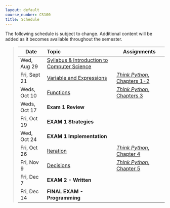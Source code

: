 ```yaml
---
layout: default
course_number: CS100
title: Schedule
---
```


The following schedule is subject to change.
Additional content will be added as it becomes available throughout the semester.


>| **Date**       | **Topic**                        |  **Assignments**                                     |
>| ---------------|:---------------------------------|------------------------------------------------------|
>| Wed, Aug 29    |  [Syllabus & Introduction to Computer Science](lectures/lecture0_intro.pdf)   |                    |
>| Fri, Sept 21   |  [Variable and Expressions](lectures/lecture1_variables_expressions.pdf)      | [*Think Python*, Chapters 1-2](https://greenteapress.com/wp/think-python-2e/)    |
>| Weds, Oct 10   |  [Functions](lectures/lecture3_functions.pdf)                                 | [*Think Python*, Chapters 3](https://greenteapress.com/wp/think-python-2e/)      |
>| Weds, Oct 17   |  **Exam 1 Review**                 |                                          |
>| Fri, Oct 19    |  **EXAM 1 Strategies**             |                                          |
>| Wed, Oct 24    |  **EXAM 1 Implementation**         |                                          |
>| Fri, Oct 26    |  [Iteration](lectures/lecture2_iteration.pdf)                                 | [*Think Python*, Chapter 4](https://greenteapress.com/wp/think-python-2e/)      |
>| Fri, Nov 9     |  [Decisions](lectures/lecture4_decisions.pdf)                                 | [*Think Python*, Chapter 5](https://greenteapress.com/wp/think-python-2e/)      |
>| Fri, Dec 7     |  **EXAM 2 - Written**              |                                          |
>| Fri, Dec 14    |  **FINAL EXAM - Programming**      |                                          |


<!--
-->
